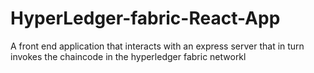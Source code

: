 # HyperLedger-fabric-React-App
A front end application that interacts with an express server that in turn invokes the chaincode in the hyperledger fabric networkl
